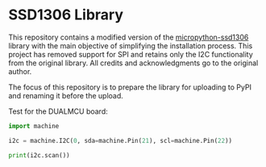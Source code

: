 # SSD1306 Library

This repository contains a modified version of the [micropython-ssd1306](https://github.com/stlehmann/micropython-ssd1306/tree/master?tab=readme-ov-file) library with the main objective of simplifying the installation process. This project has removed support for SPI and retains only the I2C functionality from the original library. All credits and acknowledgments go to the original author.

The focus of this repository is to prepare the library for uploading to PyPI and renaming it before the upload.

Test for the DUALMCU board:

```python
import machine

i2c = machine.I2C(0, sda=machine.Pin(21), scl=machine.Pin(22))

print(i2c.scan())
```

